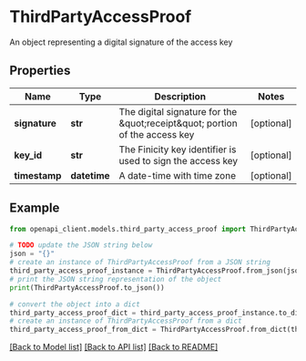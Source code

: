# ThirdPartyAccessProof

An object representing a digital signature of the access key

## Properties

Name | Type | Description | Notes
------------ | ------------- | ------------- | -------------
**signature** | **str** | The digital signature for the \&quot;receipt\&quot; portion of the access key | [optional] 
**key_id** | **str** | The Finicity key identifier is used to sign the access key | [optional] 
**timestamp** | **datetime** | A date-time with time zone | [optional] 

## Example

```python
from openapi_client.models.third_party_access_proof import ThirdPartyAccessProof

# TODO update the JSON string below
json = "{}"
# create an instance of ThirdPartyAccessProof from a JSON string
third_party_access_proof_instance = ThirdPartyAccessProof.from_json(json)
# print the JSON string representation of the object
print(ThirdPartyAccessProof.to_json())

# convert the object into a dict
third_party_access_proof_dict = third_party_access_proof_instance.to_dict()
# create an instance of ThirdPartyAccessProof from a dict
third_party_access_proof_from_dict = ThirdPartyAccessProof.from_dict(third_party_access_proof_dict)
```
[[Back to Model list]](../README.md#documentation-for-models) [[Back to API list]](../README.md#documentation-for-api-endpoints) [[Back to README]](../README.md)


